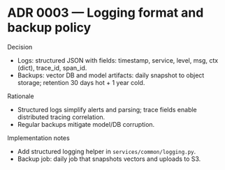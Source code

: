 # ADR 0003 — Logging format and backup policy

Decision
- Logs: structured JSON with fields: timestamp, service, level, msg, ctx (dict), trace_id, span_id.
- Backups: vector DB and model artifacts: daily snapshot to object storage; retention 30 days hot + 1 year cold.

Rationale
- Structured logs simplify alerts and parsing; trace fields enable distributed tracing correlation.
- Regular backups mitigate model/DB corruption.

Implementation notes
- Add structured logging helper in `services/common/logging.py`.
- Backup job: daily job that snapshots vectors and uploads to S3.
